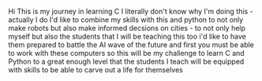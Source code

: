 Hi 
This is my journey in learning C
I literally don't know why I'm doing this -  actually I do I'd like to combine my skills with this and python 
to not only make robots but also make informed decsions on cities - to not only help myself
but also the students that I will be teaching this too i'd like to have them prepared to 
battle the AI wave of the future and first you must be able to work with these computers so this will be my challenge
to learn C and Python to a great enough level that the students I teach will be equipped with skills to 
be able to carve out a life for themselves
